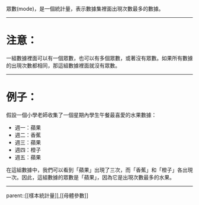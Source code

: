 眾數(mode)，是一個統計量，表示數據集裡面出現次數最多的數據。
- - -
# 注意：
一組數據裡面可以有一個眾數，也可以有多個眾數，或著沒有眾數。如果所有數據的出現次數都相同，那這組數據裡面就沒有眾數。
- - - 
# 例子：
假設一個小學老師收集了一個星期內學生午餐最喜愛的水果數據：

- 週一：蘋果
- 週二：香蕉
- 週三：蘋果
- 週四：橙子
- 週五：蘋果

在這組數據中，我們可以看到「蘋果」出現了三次，而「香蕉」和「橙子」各出現一次。因此，這組數據的眾數是「蘋果」，因為它是出現次數最多的水果。
- - -
parent::[[樣本統計量]],[[母體參數]]
